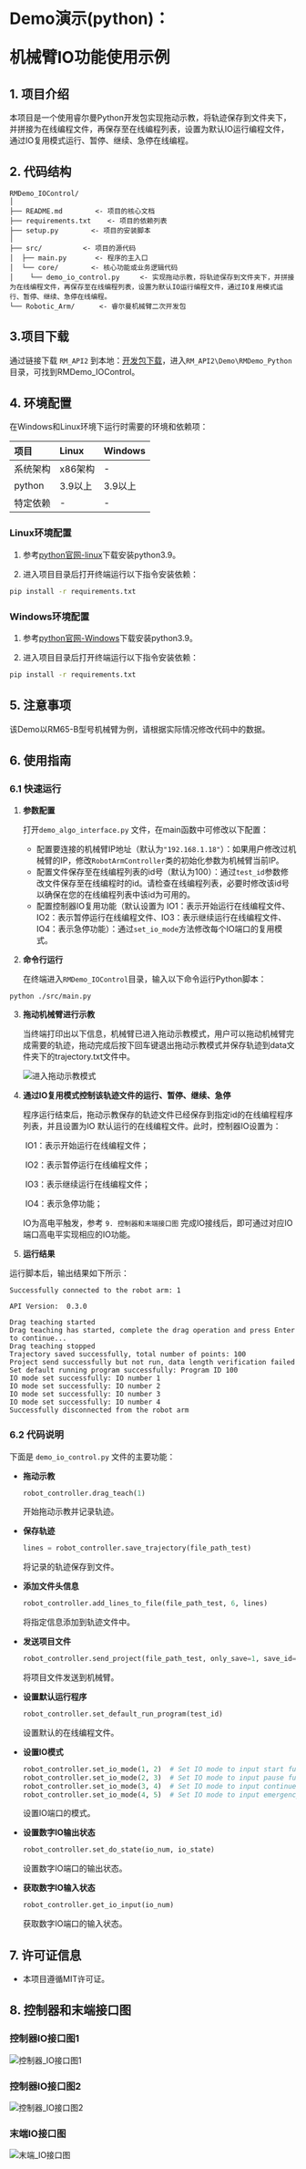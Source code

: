 # <p class="hidden">Demo演示(python)：</p>机械臂IO功能使用示例


## 1. 项目介绍

本项目是一个使用睿尔曼Python开发包实现拖动示教，将轨迹保存到文件夹下，并拼接为在线编程文件，再保存至在线编程列表，设置为默认IO运行编程文件，通过IO复用模式运行、暂停、继续、急停在线编程。

## 2. 代码结构

```
RMDemo_IOControl/
│
├── README.md        <- 项目的核心文档
├── requirements.txt    <- 项目的依赖列表
├── setup.py        <- 项目的安装脚本
│
├── src/          <- 项目的源代码
│  ├── main.py       <- 程序的主入口
│  └── core/        <- 核心功能或业务逻辑代码
│    └── demo_io_control.py     <- 实现拖动示教，将轨迹保存到文件夹下，并拼接为在线编程文件，再保存至在线编程列表，设置为默认IO运行编程文件，通过IO复用模式运行、暂停、继续、急停在线编程。
└── Robotic_Arm/      <- 睿尔曼机械臂二次开发包
```

## 3.项目下载

通过链接下载 `RM_API2` 到本地：[开发包下载](https://github.com/RealManRobot/RM_API2.git)，进入`RM_API2\Demo\RMDemo_Python`目录，可找到RMDemo_IOControl。

## 4. 环境配置

在Windows和Linux环境下运行时需要的环境和依赖项：

| 项目         | Linux     | Windows   |
| :--          | :--       | :--       |
| 系统架构     | x86架构   | -         |
| python       | 3.9以上   | 3.9以上   |
| 特定依赖     | -         | -         |

### Linux环境配置

   1. 参考[python官网-linux](https://www.python.org/downloads/source/)下载安装python3.9。

   2. 进入项目目录后打开终端运行以下指令安装依赖：

```bash
pip install -r requirements.txt
```

### Windows环境配置

   1. 参考[python官网-Windows](https://www.python.org/downloads/windows/)下载安装python3.9。

   2. 进入项目目录后打开终端运行以下指令安装依赖：

```bash
pip install -r requirements.txt
```

## 5. 注意事项

该Demo以RM65-B型号机械臂为例，请根据实际情况修改代码中的数据。

## 6. 使用指南

### 6.1 快速运行

1. **参数配置**
   
   打开`demo_algo_interface.py` 文件，在main函数中可修改以下配置：
   
   - 配置要连接的机械臂IP地址（默认为`"192.168.1.18"`）：如果用户修改过机械臂的IP，修改`RobotArmController`类的初始化参数为机械臂当前IP。
   - 配置文件保存至在线编程列表的id号（默认为100）：通过`test_id`参数修改文件保存至在线编程时的id。请检查在线编程列表，必要时修改该id号以确保在您的在线编程列表中该id为可用的。
   - 配置控制器IO复用功能（默认设置为	IO1：表示开始运行在线编程文件、IO2：表示暂停运行在线编程文件、IO3：表示继续运行在线编程文件、IO4：表示急停功能）：通过`set_io_mode`方法修改每个IO端口的复用模式。
   
2. **命令行运行**

   在终端进入`RMDemo_IOControl`目录，输入以下命令运行Python脚本：

```
python ./src/main.py
```

3. **拖动机械臂进行示教**

   当终端打印出以下信息，机械臂已进入拖动示教模式，用户可以拖动机械臂完成需要的轨迹，拖动完成后按下回车键退出拖动示教模式并保存轨迹到data文件夹下的trajectory.txt文件中。

   ![进入拖动示教模式](进入拖动示教模式.png)

4. **通过IO复用模式控制该轨迹文件的运行、暂停、继续、急停**

   程序运行结束后，拖动示教保存的轨迹文件已经保存到指定id的在线编程程序列表，并且设置为IO 默认运行的在线编程文件。此时，控制器IO设置为：

   ​	IO1：表示开始运行在线编程文件；

   ​	IO2：表示暂停运行在线编程文件；

   ​	IO3：表示继续运行在线编程文件；
   
   ​	IO4：表示急停功能；
   
   IO为高电平触发，参考 `9. 控制器和末端接口图` 完成IO接线后，即可通过对应IO端口高电平实现相应的IO功能。

5. **运行结果**

运行脚本后，输出结果如下所示：

```
Successfully connected to the robot arm: 1

API Version:  0.3.0 

Drag teaching started
Drag teaching has started, complete the drag operation and press Enter to continue...
Drag teaching stopped
Trajectory saved successfully, total number of points: 100
Project send successfully but not run, data length verification failed
Set default running program successfully: Program ID 100
IO mode set successfully: IO number 1
IO mode set successfully: IO number 2
IO mode set successfully: IO number 3
IO mode set successfully: IO number 4
Successfully disconnected from the robot arm
```

### 6.2 代码说明
下面是 `demo_io_control.py` 文件的主要功能：

- **拖动示教**

    ```python
    robot_controller.drag_teach(1)
    ```
    开始拖动示教并记录轨迹。

- **保存轨迹**

    ```python
    lines = robot_controller.save_trajectory(file_path_test)
    ```
    将记录的轨迹保存到文件。

- **添加文件头信息**

    ```python
    robot_controller.add_lines_to_file(file_path_test, 6, lines)
    ```
    将指定信息添加到轨迹文件中。

- **发送项目文件**

    ```python
    robot_controller.send_project(file_path_test, only_save=1, save_id=test_id)
    ```
    将项目文件发送到机械臂。

- **设置默认运行程序**

    ```python
    robot_controller.set_default_run_program(test_id)
    ```
    设置默认的在线编程文件。

- **设置IO模式**

    ```python
    robot_controller.set_io_mode(1, 2)  # Set IO mode to input start function multiplexing mode
    robot_controller.set_io_mode(2, 3)  # Set IO mode to input pause function multiplexing mode
    robot_controller.set_io_mode(3, 4)  # Set IO mode to input continue function multiplexing mode
    robot_controller.set_io_mode(4, 5)  # Set IO mode to input emergency stop function multiplexing mode
    ```
    设置IO端口的模式。

- **设置数字IO输出状态**

    ```python
    robot_controller.set_do_state(io_num, io_state)
    ```
    设置数字IO端口的输出状态。

- **获取数字IO输入状态**

    ```python
    robot_controller.get_io_input(io_num)
    ```
    获取数字IO端口的输入状态。

## 7. 许可证信息

- 本项目遵循MIT许可证。

## 8. 控制器和末端接口图

### 控制器IO接口图1
![控制器_IO接口图1](控制器_IO接口图1.png)

### 控制器IO接口图2
![控制器_IO接口图2](控制器_IO接口图2.png)

### 末端IO接口图
![末端_IO接口图](末端_IO接口图.png)
